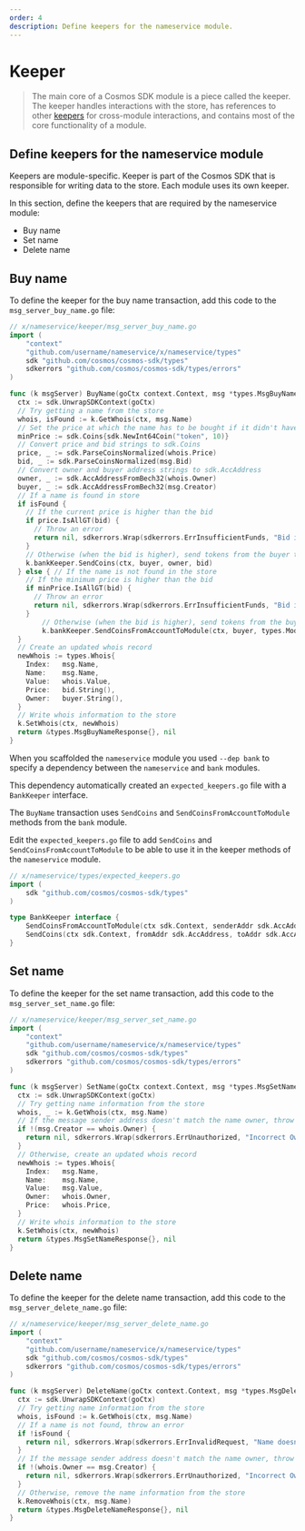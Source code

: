 ```yaml
---
order: 4
description: Define keepers for the nameservice module. 
---
```


# Keeper

> The main core of a Cosmos SDK module is a piece called the keeper. The keeper handles interactions with the store, has references to other [keepers](https://docs.cosmos.network/master/building-modules/keeper.html) for cross-module interactions, and contains most of the core functionality of a module.

## Define keepers for the nameservice module 

Keepers are module-specific. Keeper is part of the Cosmos SDK that is responsible for writing data to the store. Each module uses its own keeper. 

In this section, define the keepers that are required by the nameservice module:

- Buy name
- Set name
- Delete name

## Buy name

To define the keeper for the buy name transaction, add this code to the `msg_server_buy_name.go` file:

```go
// x/nameservice/keeper/msg_server_buy_name.go
import (
	"context"
	"github.com/username/nameservice/x/nameservice/types"
	sdk "github.com/cosmos/cosmos-sdk/types"
	sdkerrors "github.com/cosmos/cosmos-sdk/types/errors"
)

func (k msgServer) BuyName(goCtx context.Context, msg *types.MsgBuyName) (*types.MsgBuyNameResponse, error) {
  ctx := sdk.UnwrapSDKContext(goCtx)
  // Try getting a name from the store
  whois, isFound := k.GetWhois(ctx, msg.Name)
  // Set the price at which the name has to be bought if it didn't have an owner before
  minPrice := sdk.Coins{sdk.NewInt64Coin("token", 10)}
  // Convert price and bid strings to sdk.Coins
  price, _ := sdk.ParseCoinsNormalized(whois.Price)
  bid, _ := sdk.ParseCoinsNormalized(msg.Bid)
  // Convert owner and buyer address strings to sdk.AccAddress
  owner, _ := sdk.AccAddressFromBech32(whois.Owner)
  buyer, _ := sdk.AccAddressFromBech32(msg.Creator)
  // If a name is found in store
  if isFound {
    // If the current price is higher than the bid
    if price.IsAllGT(bid) {
      // Throw an error
      return nil, sdkerrors.Wrap(sdkerrors.ErrInsufficientFunds, "Bid is not high enough")
    }
    // Otherwise (when the bid is higher), send tokens from the buyer to the owner
    k.bankKeeper.SendCoins(ctx, buyer, owner, bid)
  } else { // If the name is not found in the store
    // If the minimum price is higher than the bid
    if minPrice.IsAllGT(bid) {
      // Throw an error
      return nil, sdkerrors.Wrap(sdkerrors.ErrInsufficientFunds, "Bid is less than min amount")
    }
		// Otherwise (when the bid is higher), send tokens from the buyer's account to the module's account (as a payment for the name)
		k.bankKeeper.SendCoinsFromAccountToModule(ctx, buyer, types.ModuleName, bid)
  }
  // Create an updated whois record
  newWhois := types.Whois{
    Index:   msg.Name,
    Name:    msg.Name,
    Value:   whois.Value,
    Price:   bid.String(),
    Owner:   buyer.String(),
  }
  // Write whois information to the store
  k.SetWhois(ctx, newWhois)
  return &types.MsgBuyNameResponse{}, nil
}
```

When you scaffolded the `nameservice` module you used `--dep bank` to specify a dependency between the `nameservice` and `bank` modules. 

This dependency automatically created an `expected_keepers.go` file with a `BankKeeper` interface. 

The `BuyName` transaction uses `SendCoins` and `SendCoinsFromAccountToModule` methods from the `bank` module. 

Edit the `expected_keepers.go` file to add `SendCoins` and `SendCoinsFromAccountToModule` to be able to use it in the keeper methods of the `nameservice` module.

```go
// x/nameservice/types/expected_keepers.go
import (
	sdk "github.com/cosmos/cosmos-sdk/types"
)

type BankKeeper interface {
	SendCoinsFromAccountToModule(ctx sdk.Context, senderAddr sdk.AccAddress, recipientModule string, amt sdk.Coins) error
	SendCoins(ctx sdk.Context, fromAddr sdk.AccAddress, toAddr sdk.AccAddress, amt sdk.Coins) error
}
```

## Set name

To define the keeper for the set name transaction, add this code to the `msg_server_set_name.go` file:

```go
// x/nameservice/keeper/msg_server_set_name.go
import (
	"context"
	"github.com/username/nameservice/x/nameservice/types"
	sdk "github.com/cosmos/cosmos-sdk/types"
	sdkerrors "github.com/cosmos/cosmos-sdk/types/errors"
)

func (k msgServer) SetName(goCtx context.Context, msg *types.MsgSetName) (*types.MsgSetNameResponse, error) {
  ctx := sdk.UnwrapSDKContext(goCtx)
  // Try getting name information from the store
  whois, _ := k.GetWhois(ctx, msg.Name)
  // If the message sender address doesn't match the name owner, throw an error
  if !(msg.Creator == whois.Owner) {
    return nil, sdkerrors.Wrap(sdkerrors.ErrUnauthorized, "Incorrect Owner")
  }
  // Otherwise, create an updated whois record
  newWhois := types.Whois{
    Index:   msg.Name,
    Name:    msg.Name,
    Value:   msg.Value,
    Owner:   whois.Owner,
    Price:   whois.Price,
  }
  // Write whois information to the store
  k.SetWhois(ctx, newWhois)
  return &types.MsgSetNameResponse{}, nil
}
```

## Delete name

To define the keeper for the delete name transaction, add this code to the `msg_server_delete_name.go` file:

```go
// x/nameservice/keeper/msg_server_delete_name.go
import (
	"context"
	"github.com/username/nameservice/x/nameservice/types"
	sdk "github.com/cosmos/cosmos-sdk/types"
	sdkerrors "github.com/cosmos/cosmos-sdk/types/errors"
)

func (k msgServer) DeleteName(goCtx context.Context, msg *types.MsgDeleteName) (*types.MsgDeleteNameResponse, error) {
  ctx := sdk.UnwrapSDKContext(goCtx)
  // Try getting name information from the store
  whois, isFound := k.GetWhois(ctx, msg.Name)
  // If a name is not found, throw an error
  if !isFound {
    return nil, sdkerrors.Wrap(sdkerrors.ErrInvalidRequest, "Name doesn't exist")
  }
  // If the message sender address doesn't match the name owner, throw an error
  if !(whois.Owner == msg.Creator) {
    return nil, sdkerrors.Wrap(sdkerrors.ErrUnauthorized, "Incorrect Owner")
  }
  // Otherwise, remove the name information from the store
  k.RemoveWhois(ctx, msg.Name)
  return &types.MsgDeleteNameResponse{}, nil
}
```
